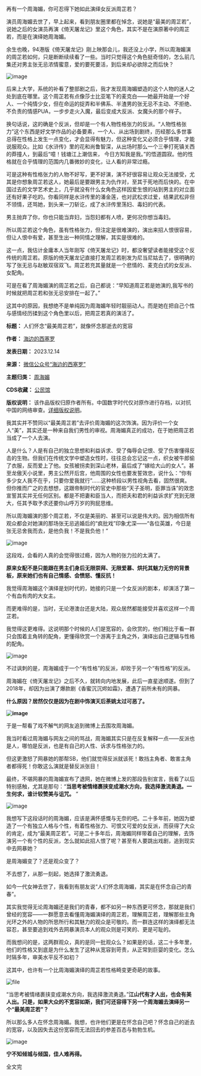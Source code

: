 再有一个周海媚，你可忍得下她如此演绎女反派周芷若？


演员周海媚去世了，早上起来，看到朋友圈里都在悼念，说她是“最美的周芷若”，说她之后的女演员再演《倚天屠龙记》里这个角色，其实不是在演原著中的周芷若，而是在演绎她周海媚。


余生也晚，94港版《倚天屠龙记》刚上映那会儿，我还没上小学，所以周海媚演的周芷若如何，只是断断续续看了一些。当时只觉得这个角色挺奇怪的，怎么前几集还对男主张无忌浓情蜜意，爱的要死要活，到后来却必欲除之而后快？


![image](https://chinadigitaltimes.net/chinese/files/2023/12/post-703192-657aeee735c81.)


后来上大学，系统的补看了整部剧之后，我才发现周海媚塑造的这个人物的迷人之处到底在哪里。这个周芷若有点像莎士比亚笔下的麦克白——她最开始是一个好人、一个纯情少女，但在命运的捉弄和半佛系、半渣男的张无忌不主动、不拒绝、不负责的情感PUA，一步步走火入魔，最后变成大反派、女魔头的那个样子。


换句话说，这的确是个反派，但却是一个有人物性格张力的反派。“人物性格张力”这个东西是好文学作品的必备要素，一个人、从出场到剧终，历经那么多世事总得在性格上发生一点变化，才会显得有魅力，但这种变化又必须合乎情理，才能说服观众。比如《水浒传》里的花和尚鲁智深，从出场时那么一个三拳打死镇关西的莽撞人，到最后“噫！钱塘江上潮信来， 今日方知我是我。”的悟道圆寂。他的性格就在合乎情理的范围内几番微妙的变化，让人看的非常过瘾。


可是这种有性格张力的人物不好写，更不好演，演不好很容易让观众无法接受，尤其是你想象周芷若这人，她最后是要跟男主为仇作对，至其于死地而后快的。在中国过去的文学艺术史上，几乎就没有什么女角色这样因爱生恨的站到男主的对立面还有好果子吃的。你看同样是水浒传里的潘金莲，也对武松求过爱，结果武松非但不领情，还骂她，到头来一刀斩讫，成了水浒传里荡妇、毒妇的代表。


男主抛弃了你，你也只能当弃妇，当怨妇都有人喷，更何况你想当毒妇。


所以周芷若这个角色，虽有性格张力，但注定是很难演的，演出来招人恨很容易，但让人恨中有爱，甚至生出一种同情之理解，其实是很难的。


这一点，我估计金庸本人当年刚写《倚天屠龙记》时，都没奢望读者能接受这个反传统的周芷若。原版的倚天屠龙记直接打发周芷若削发为尼当尼姑去了，很明确的写了张无忌与赵敏双宿双飞。周芷若充其量就是一个悲情的、麦克白式的女反派、女配角。


可是在看了周海媚演的周芷若之后，自己都说：“早知道周芷若是她演的,我写书的时候就把周芷若和张无忌安排在一起了。”


这其中的原因，我想绝不是单纯因为周海媚年轻时靓丽动人。而是她在把自己个性与感情经历揉到这个角色里以后，把周芷若真的演活了。




**标题：** 人们怀念“最美周芷若”，就像怀念那逝去的宽容  

**作者：** [海边的西塞罗](https://chinadigitaltimes.net/space/海边的西塞罗)  

**发表日期：** 2023.12.14  

**来源：** [微信公众号“海边的西塞罗”](https://web.archive.org/web/https://mp.weixin.qq.com/s/i3wp0rKX83U3BKbsBtB2mw)  

**主题归类：** [周海媚](https://chinadigitaltimes.net/space/周海媚)  

**CDS收藏：** [公民馆](https://chinadigitaltimes.net/space/%E5%85%AC%E6%B0%91%E9%A6%86)  

**版权说明：** 该作品版权归原作者所有。中国数字时代仅对原作进行存档，以对抗中国的网络审查。[详细版权说明](https://chinadigitaltimes.net/chinese/copyright)。


我其实并不赞同以“最美周芷若”去评价周海媚的这次饰演。因为评价一个女人“美”，其实还是一种来自我们男性的审视。周海媚真正的成功，在于她把周芷若当成了一个人去演。


人是什么？人是有自己的独立思想和利益诉求、受了侮辱会记恨、受了伤害懂得反击的生物。但我们在传统文学中塑造女性时，往往总会忘记这一点，织女被牛郎偷了衣服，反而爱上了他。女孩被拐卖到深山老林，最后成了“嫁给大山的女人”。甚至龙傲天小说里，男主公然开后宫，他周围的女性也要发誓效忠，说什么：“你有多少女人我不在乎，只要你爱我就行”……这种桥段以男性视角去看，固然很爽。但你推而广之的去想想，这跟帝制时代的官史中那些“天子圣明，臣罪当诛”的效忠宣誓其实并无任何区别。都是不把妻和臣当人，而把夫和君的利益诉求扩充到无限大，任其予取予求还要你山呼万岁的狗屁思维。


所以周海媚演的那个周芷若，不仅是美丽的、甚至可以说是伟大的。因为相信所有观众都会对她演的那场张无忌逃婚后的“疯批戏”印象尤深——“各位英雄，今日是张无忌舍我而去，是他负我！不是我负他！”


![image](https://chinadigitaltimes.net/chinese/files/2023/12/post-703192-657aeee73c464.gif)


这段戏，会看的人真的会觉得很过瘾，因为人物的张力拉的太满了。


**原来女配不是只能跟在男主们身后无限崇拜、无限爱慕、烘托其魅力无穷的背景板，原来她们也有自己情感、会愤怒、懂反抗！** 


我觉得周海媚这个演绎是划时代的，她接的只是一个女反派的剧本，却演活了第一个有血有肉的大女主。


而更难得的是，当时，无论港澳台还是大陆，观众居然都能接受并喜欢这样一个周芷若。


我觉得这更难得。这说明那个时候的人们是宽容的，会欣赏的，他们相比于看一群只会围着主角转的配角，更懂得欣赏一个游离于主角之外，演绎出自己逻辑与性格的配角。


![image](https://chinadigitaltimes.net/chinese/files/2023/12/post-703192-657aeee74224a.png)


不过讽刺的是，周海媚成于一个“有性格”的反派，却败于另一个“有性格”的反派。


周海媚在《倚天屠龙记》之后不久，就转向内地发展，此后一直星途顺遂。但到了2018年，却因为出演了爆款剧《香蜜沉沉烬如霜》，遭遇了前所未有的网暴。


**什么原因？居然仅仅是因为在剧中饰演天后荼姚太过可恶了。** 


**![image](https://chinadigitaltimes.net/chinese/files/2023/12/post-703192-657aeee748e6c.)** 


于是一帮看了戏不解气的网友追到微博上去围攻周海媚。


我当时看过周海媚与网友之间的骂战，周海媚其实只是在反复解释一点——反派也是人，哪怕是反派，也是有自己的人性、诉求与性格张力的。


但这更激怒了网暴她的那帮SB，他们就觉得反派就该死！敢挡主角者、敢害主角者都得死！你敢这么演就是替反派张目！


最终，不堪网暴的周海媚宣布了退网，她在微博上发的那段告别宣言，我看了以后特别感触，尤其是那句：“**当思考被情绪裹挟变成潮水方向，我选择激流勇退。一生何求，谁计较赞美与诅咒。** ”


![image](https://chinadigitaltimes.net/chinese/files/2023/12/post-703192-657aeee75020f.)


我想写下这段话时的周海媚，应该是满怀感慨与无奈的吧。二十多年前，她因为塑造了一个有独立人格与个性，有着性格张力、可恨又可爱的女反派，而获得了大众的肯定，成为“最美周芷若”。可是二十多年后，周海媚同样带着自己的理解，去饰演另一个有个性的反派，怎么就如此招人恨了呢？甚至有人要跳出戏剧，追到现实中去网暴她？


是周海媚变了？还是观众变了？


不去想了，从那一刻起，她选择了激流勇退。


如今一代女神去世了，我看到有朋友说“人们怀念周海媚，其实是在怀念自己的青春”。


其实我觉得无论周海媚还是我们的青春，都不如另一种东西更可怀念，那就是我们曾经的宽容——一群愿意去看懂周海媚演绎的周芷若，理解周芷若，理解那些主角光环之外的人物的所思所行和其魅力的观众是可敬的。而一群连这样的演绎都无法容忍，甚至要追到戏外去网暴演员本人的观众则是可笑的、更是可耻的。


而我想问的是，这两群观众，真的是同一批观众么？如果是的话，这二十多年里，他们的性格又到底是为什么发生了这种从宽容到苛责，从正常到巨婴的变化。怎么时隔多年，审美水平反不如初？


这其中，也许有一个比周海媚演绎的周芷若性格畸变更奇葩的故事。


![file](https://chinadigitaltimes.net/chinese/files/2023/12/image-1702555132829.png)


“当思考被情绪裹挟变成潮水方向，我选择激流勇退。”**江山代有才人出，也会有美人出。只是，如果大众的不宽容如斯，我们可还容得下另一个周海媚去演绎另一个“最美周芷若”？** 


所以那么多人在怀念周海媚。我想，也许他们更是在怀念自己吧？怀念自己的逝去的宽容，以及因失去这份宽容而无法回去的参差百态与勃勃生机。


![image](https://chinadigitaltimes.net/chinese/files/2023/12/post-703192-657aeee757ed1.)


**宁不知倾城与倾国，佳人难再得。** 


全文完

